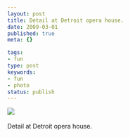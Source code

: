```yaml
---
layout: post
title: Detail at Detroit opera house.
date: 2009-03-01
published: true
meta: {}

tags:
- fun
type: post
keywords:
- fun
- photo
status: publish
---
```

![](http://media.eick.us/2011/06/4Lbi8pbnEkjucwxqCjMUNOALo1_500.jpg)<br /><br />Detail at Detroit opera house.
